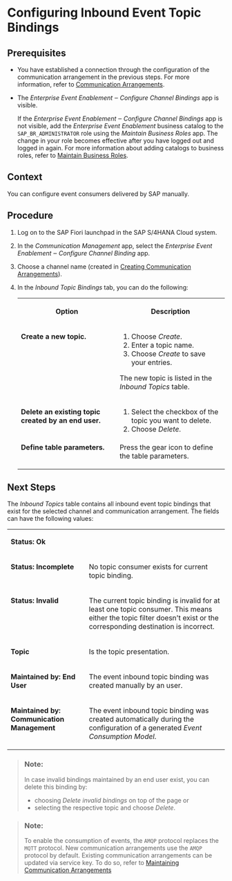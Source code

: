 <!-- loiob62727d018e84a499c5ef5837a6d9263 -->

# Configuring Inbound Event Topic Bindings



## Prerequisites

-   You have established a connection through the configuration of the communication arrangement in the previous steps. For more information, refer to [Communication Arrangements](communication-arrangements-2144420.md).

-   The *Enterprise Event Enablement ‒ Configure Channel Bindings* app is visible.

    If the *Enterprise Event Enablement ‒ Configure Channel Bindings* app is not visible, add the *Enterprise Event Enablement* business catalog to the `SAP_BR_ADMINISTRATOR` role using the *Maintain Business Roles* app. The change in your role becomes effective after you have logged out and logged in again. For more information about adding catalogs to business roles, refer to [Maintain Business Roles](maintain-business-roles-8980ad0.md).




## Context

You can configure event consumers delivered by SAP manually.



## Procedure

1.  Log on to the SAP Fiori launchpad in the SAP S/4HANA Cloud system.

2.  In the *Communication Management* app, select the *Enterprise Event Enablement ‒ Configure Channel Binding* app.

3.  Choose a channel name \(created in [Creating Communication Arrangements](creating-communication-arrangements-78ababb.md)\).

4.  In the *Inbound Topic Bindings* tab, you can do the following:


    <table>
    <tr>
    <th valign="top">

    Option


    
    </th>
    <th valign="top">

    Description


    
    </th>
    </tr>
    <tr>
    <td valign="top">

    **Create a new topic.**


    
    </td>
    <td valign="top">

    1.  Choose *Create*.
    2.  Enter a topic name.
    3.  Choose *Create* to save your entries.

    The new topic is listed in the *Inbound Topics* table.


    
    </td>
    </tr>
    <tr>
    <td valign="top">

    **Delete an existing topic created by an end user.**


    
    </td>
    <td valign="top">

    1.  Select the checkbox of the topic you want to delete.
    2.  Choose *Delete*.


    
    </td>
    </tr>
    <tr>
    <td valign="top">

    **Define table parameters.**


    
    </td>
    <td valign="top">

    Press the gear icon to define the table parameters.


    
    </td>
    </tr>
    </table>
    



## Next Steps

The *Inbound Topics* table contains all inbound event topic bindings that exist for the selected channel and communication arrangement. The fields can have the following values:


<table>
<tr>
<td valign="top">

**Status: Ok**



</td>
<td valign="top">

 



</td>
</tr>
<tr>
<td valign="top">

**Status: Incomplete**



</td>
<td valign="top">

No topic consumer exists for current topic binding.



</td>
</tr>
<tr>
<td valign="top">

**Status: Invalid**



</td>
<td valign="top">

The current topic binding is invalid for at least one topic consumer. This means either the topic filter doesn't exist or the corresponding destination is incorrect.



</td>
</tr>
<tr>
<td valign="top">

**Topic**



</td>
<td valign="top">

Is the topic presentation.



</td>
</tr>
<tr>
<td valign="top">

**Maintained by: End User**



</td>
<td valign="top">

The event inbound topic binding was created manually by an user.



</td>
</tr>
<tr>
<td valign="top">

**Maintained by: Communication Management**



</td>
<td valign="top">

The event inbound topic binding was created automatically during the configuration of a generated *Event Consumption Model*.



</td>
</tr>
</table>

> ### Note:  
> In case invalid bindings maintained by an end user exist, you can delete this binding by:
> 
> -   choosing *Delete invalid bindings* on top of the page or
> -   selecting the respective topic and choose *Delete*.

> ### Note:  
> To enable the consumption of events, the `AMQP` protocol replaces the `MQTT` protocol. New communication arrangements use the `AMQP` protocol by default. Existing communication arrangements can be updated via service key. To do so, refer to [Maintaining Communication Arrangements](maintaining-communication-arrangements-8fb8dab.md)

